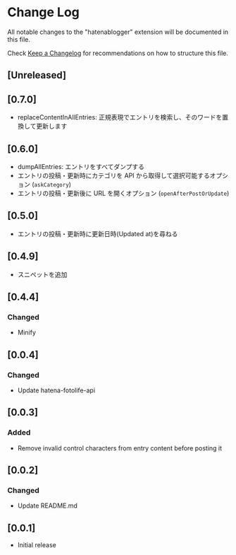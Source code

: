 # Change Log

All notable changes to the "hatenablogger" extension will be documented in this file.

Check [Keep a Changelog](http://keepachangelog.com/) for recommendations on how to structure this file.

## [Unreleased]

## [0.7.0]

- replaceContentInAllEntries: 正規表現でエントリを検索し、そのワードを置換して更新します

## [0.6.0]

- dumpAllEntries: エントリをすべてダンプする
- エントリの投稿・更新時にカテゴリを API から取得して選択可能するオプション (`askCategory`)
- エントリの投稿・更新後に URL を開くオプション (`openAfterPostOrUpdate`)

## [0.5.0]

- エントリの投稿・更新時に更新日時(Updated at)を尋ねる

## [0.4.9]

- スニペットを追加

## [0.4.4]

### Changed

- Minify

## [0.0.4]

### Changed

- Update hatena-fotolife-api

## [0.0.3]

### Added

- Remove invalid control characters from entry content before posting it

## [0.0.2]

### Changed

- Update README.md

## [0.0.1]

- Initial release
